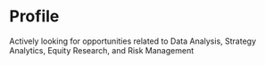 # Profile
Actively looking for opportunities related to Data Analysis, Strategy Analytics, Equity Research, and Risk Management
